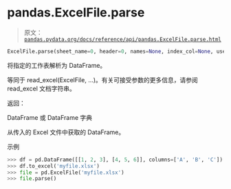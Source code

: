 # pandas.ExcelFile.parse

> 原文：[`pandas.pydata.org/docs/reference/api/pandas.ExcelFile.parse.html`](https://pandas.pydata.org/docs/reference/api/pandas.ExcelFile.parse.html)

```py
ExcelFile.parse(sheet_name=0, header=0, names=None, index_col=None, usecols=None, converters=None, true_values=None, false_values=None, skiprows=None, nrows=None, na_values=None, parse_dates=False, date_parser=_NoDefault.no_default, date_format=None, thousands=None, comment=None, skipfooter=0, dtype_backend=_NoDefault.no_default, **kwds)
```

将指定的工作表解析为 DataFrame。

等同于 read_excel(ExcelFile, …)。有关可接受参数的更多信息，请参阅 read_excel 文档字符串。

返回：

DataFrame 或 DataFrame 字典

从传入的 Excel 文件中获取的 DataFrame。

示例

```py
>>> df = pd.DataFrame([[1, 2, 3], [4, 5, 6]], columns=['A', 'B', 'C'])
>>> df.to_excel('myfile.xlsx')  
>>> file = pd.ExcelFile('myfile.xlsx')  
>>> file.parse() 
```
